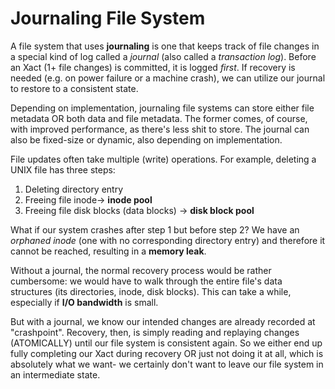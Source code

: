 # Journaling File System

A file system that uses **journaling** is one that keeps track of file changes in a special kind of log called a *journal* (also called a *transaction log*). Before an Xact (1+ file changes) is committed, it is logged *first*. If recovery is needed (e.g. on power failure or a machine crash), we can utilize our journal to restore to a consistent state.

Depending on implementation, journaling file systems can store either file metadata OR both data and file metadata. The former comes, of course, with improved performance, as there's less shit to store. The journal can also be fixed-size or dynamic, also depending on implementation. 

File updates often take multiple (write) operations. For example, deleting a UNIX file has three steps:

1. Deleting directory entry
2. Freeing file inode-> **inode pool**
3. Freeing file disk blocks (data blocks) -> **disk block pool**

What if our system crashes after step 1 but before step 2? We have an *orphaned inode* (one with no corresponding directory entry) and therefore it cannot be reached, resulting in a **memory leak**. 

Without a journal, the normal recovery process would be rather cumbersome: we would have to walk through the entire file's data structures (its directories, inode, disk blocks). This can take a while, especially if **I/O bandwidth** is small. 

But with a journal, we know our intended changes are already recorded at "crashpoint". Recovery, then, is simply reading and replaying changes (ATOMICALLY) until our file system is consistent again. So we either end up fully completing our Xact during recovery OR just not doing it at all, which is absolutely what we want- we certainly don't want to leave our file system in an intermediate state. 


